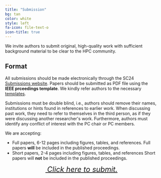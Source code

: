 ```yaml
---
title: "Submission"
bg: tan
color: white
style: left
fa-icon: file-text-o
icon-title: true
---
```


We invite authors to submit original, high-quality work with sufficient background material to be clear to the HPC community.

## Format

All submissions should be made electronically through the SC24 <a href="https://submissions.supercomputing.org">Submissions website</a>.
Papers should be submitted as PDF file using the **IEEE prceedings template**.
We kindly refer authors to the necessary [templates](https://www.ieee.org/conferences/publishing/templates.html).

Submissions must be double blind, i.e., authors should remove their names, institutions or hints found in references to earlier work.
When discussing past work, they need to refer to themselves in the third person, as if they were discussing another researcher's work.
Furthermore, authors must identify any conflict of interest with the PC chair or PC members.

We are accepting:
- Full papers, 6-12 pages including figures, tables, and references.
  Full papers **will** be included in the published proceedings.
- Short papers, 2-4 pages including figures, tables, and references
  Short papers will **not** be included in the published proceedings.

<div style="text-align:center;">
  <p>
    <span style="font-size:20px;">
      <a href="https://submissions.supercomputing.org">
        <i class="fa fa-sign-in">&nbsp;<font size="5">Click here to submit.</font></i>
      </a>
    </span>
  </p>
</div>
